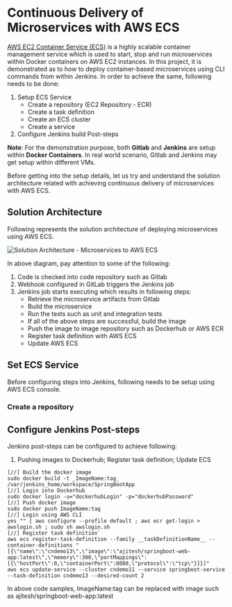 # Continuous Delivery of Microservices with AWS ECS

[AWS EC2 Container Service (ECS)](http://docs.aws.amazon.com/AmazonECS/latest/developerguide/Welcome.html) is a highly scalable container management service which is used to start, stop and run microservices within Docker containers on AWS EC2 instances. In this project, it is demonstrated as to how to deploy container-based microservices using CLI commands from within Jenkins. In order to achieve the same, following needs to be done:

 1. Setup ECS Service
    - Create a repository (EC2 Repository - ECR)
    - Create a task definition 
    - Create an ECS cluster
    - Create a service
 2. Configure Jenkins build Post-steps 

**Note**: For the demonstration purpose, both **Gitlab** and **Jenkins** are setup within **Docker Containers**. In real world scenario, Gitlab and Jenkins may get setup within different VMs.

Before getting into the setup details, let us try and understand the solution architecture related with achieving continuous delivery of microservices with AWS ECS.

## Solution Architecture 

Following represents the solution architecture of deploying microservices using AWS ECS.

![Solution Architecture - Microservices to AWS ECS](https://github.com/eajitesh/Continuous-Delivery-Microservices-AWS/blob/master/images/aws_ecs.png)

In above diagram, pay attention to some of the following:

 1. Code is checked into code repository such as Gitlab
 2. Webhook configured in GitLab triggers the Jenkins job
 3. Jenkins job starts executing which results in following steps:
    - Retrieve the microservice artifacts from Gitlab
    - Build the microservice
    - Run the tests such as unit and integration tests
    - If all of the above steps are successful, build the image 
    - Push the image to image repository such as Dockerhub or AWS ECR
    - Register task definition with AWS ECS
    - Update AWS ECS

## Set ECS Service 

Before configuring steps into Jenkins, following needs to be setup using AWS ECS console.

### Create a repository


## Configure Jenkins Post-steps

Jenkins post-steps can be configured to achieve following:

 1. Pushing images to Dockerhub; Register task definition; Update ECS

```
[//] Build the docker image
sudo docker build -t _ImageName:tag_ /var/jenkins_home/workspace/SpringBootApp
[//] Login into Dockerhub
sudo docker login -u="dockerhubLogin" -p="dockerhubPassword"
[//] Push docker image
sudo docker push ImageName:tag
[//] Login using AWS CLI
yes "" | aws configure --profile default ; aws ecr get-login > awslogin.sh ; sudo sh awslogin.sh
[//] Register task definition`
aws ecs register-task-definition --family __taskDefinitionName__ --container-definitions "[{\"name\":\"cndemo13\",\"image\":\"ajitesh/springboot-web-app:latest\",\"memory\":300,\"portMappings\":[{\"hostPort\":0,\"containerPort\":8080,\"protocol\":\"tcp\"}]}]" 
aws ecs update-service --cluster cndemo11 --service springboot-service --task-definition cndemo13 --desired-count 2
```
In above code samples, ImageName:tag can be replaced with image such as ajitesh/springboot-web-app:latest


